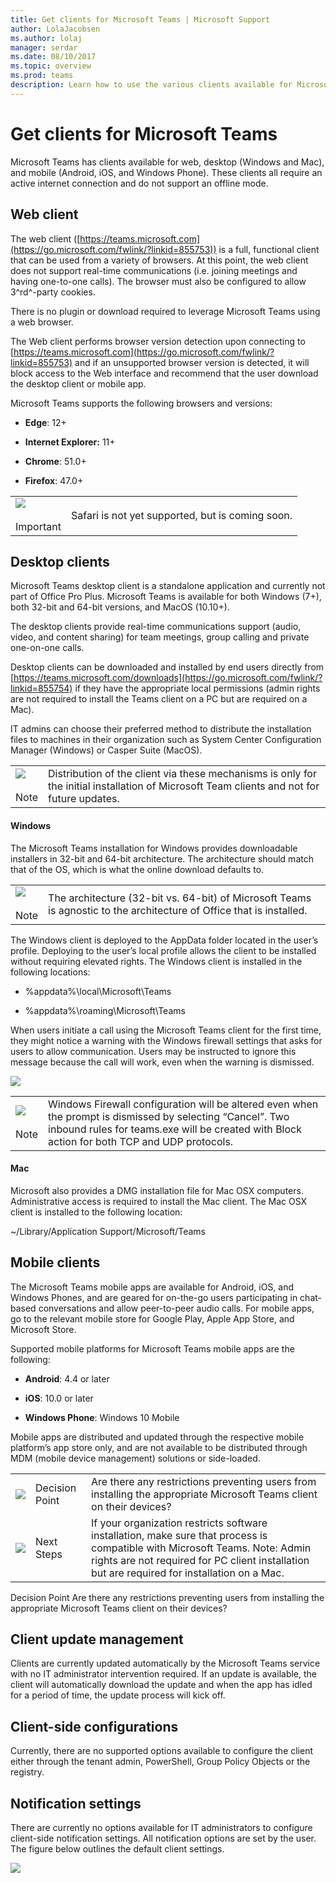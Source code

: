 ```yaml
---
title: Get clients for Microsoft Teams | Microsoft Support
author: LolaJacobsen
ms.author: lolaj
manager: serdar
ms.date: 08/10/2017
ms.topic: overview
ms.prod: teams
description: Learn how to use the various clients available for Microsoft Teams which include web, desktop (Windows and Mac), and mobile (Android, iOS, and Windows Phone).
---
```


Get clients for Microsoft Teams 
===========================

Microsoft Teams has clients available for web, desktop (Windows and Mac), and mobile (Android, iOS, and Windows Phone). These clients all require an active internet connection and do not support an offline mode.

Web client 
----------------

The web client ([https://teams.microsoft.com](https://go.microsoft.com/fwlink/?linkid=855753)) is a full, functional client that can be used from a variety of browsers. At this point, the web client does not support real-time communications (i.e. joining meetings and having one-to-one calls). The browser must also be configured to allow 3^rd^-party cookies.

There is no plugin or download required to leverage Microsoft Teams using a web browser.

The Web client performs browser version detection upon connecting to [https://teams.microsoft.com](https://go.microsoft.com/fwlink/?linkid=855753) and if an unsupported browser version is detected, it will block access to the Web interface and recommend that the user download the desktop client or mobile app.

Microsoft Teams supports the following browsers and versions:

-   **Edge**: 12+

-   **Internet Explorer:** 11+

-   **Chrome**: 51.0+

-   **Firefox**: 47.0+


| | |
|---------|---------|
|![](media/Get_clients_for_Microsoft_Teams_image1.png)<br></br>Important     |Safari is not yet supported, but is coming soon.         |

Desktop clients
------------------------

Microsoft Teams desktop client is a standalone application and currently not part of Office Pro Plus. Microsoft Teams is available for both Windows (7+), both 32-bit and 64-bit versions, and MacOS (10.10+).

The desktop clients provide real-time communications support (audio, video, and content sharing) for team meetings, group calling and private one-on-one calls.

Desktop clients can be downloaded and installed by end users directly from [https://teams.microsoft.com/downloads](https://go.microsoft.com/fwlink/?linkid=855754) if they have the appropriate local permissions (admin rights are not required to install the Teams client on a PC but are required on a Mac).

IT admins can choose their preferred method to distribute the installation files to machines in their organization such as System Center Configuration Manager (Windows) or Casper Suite (MacOS).


| | |
|---------|---------|
|![](media/Get_clients_for_Microsoft_Teams_image2.emf)<br></br>Note    |Distribution of the client via these mechanisms is only for the initial installation of Microsoft Team clients and not for future updates.         |

#### Windows

The Microsoft Teams installation for Windows provides downloadable installers in 32-bit and 64-bit architecture. The architecture should match that of the OS, which is what the online download defaults to.

| | |
|---------|---------|
|![](media/Get_clients_for_Microsoft_Teams_image2.emf)<br></br>Note    |The architecture (32-bit vs. 64-bit) of Microsoft Teams is agnostic to the architecture of Office that is installed.        |

The Windows client is deployed to the AppData folder located in the user’s profile. Deploying to the user’s local profile allows the client to be installed without requiring elevated rights. The Windows client is installed in the following locations:

-   %appdata%\\local\\Microsoft\\Teams

-   %appdata%\\roaming\\Microsoft\\Teams

When users initiate a call using the Microsoft Teams client for the first time, they might notice a warning with the Windows firewall settings that asks for users to allow communication. Users may be instructed to ignore this message because the call will work, even when the warning is dismissed.

![](media/Get_clients_for_Microsoft_Teams_image3.png)

| | |
|---------|---------|
|![](media/Get_clients_for_Microsoft_Teams_image2.emf)<br></br>Note    |Windows Firewall configuration will be altered even when the prompt is dismissed by selecting “Cancel”. Two inbound rules for teams.exe will be created with Block action for both TCP and UDP protocols.        |

#### Mac

Microsoft also provides a DMG installation file for Mac OSX computers. Administrative access is required to install the Mac client. The Mac OSX client is installed to the following location:

\~/Library/Application Support/Microsoft/Teams

Mobile clients
--------------

The Microsoft Teams mobile apps are available for Android, iOS, and Windows Phones, and are geared for on-the-go users participating in chat-based conversations and allow peer-to-peer audio calls. For mobile apps, go to the relevant mobile store for Google Play, Apple App Store, and Microsoft Store.

Supported mobile platforms for Microsoft Teams mobile apps are the following:

-   **Android**: 4.4 or later

-   **iOS**: 10.0 or later

-   **Windows Phone**: Windows 10 Mobile

Mobile apps are distributed and updated through the respective mobile platform’s app store only, and are not available to be distributed through MDM (mobile device management) solutions or side-loaded.


| | | |
|---------|---------|---------|
|![](media/Get_clients_for_Microsoft_Teams_image4.emf)      |Decision Point         |Are there any restrictions preventing users from installing the appropriate Microsoft Teams client on their devices?         |
|![](media/Get_clients_for_Microsoft_Teams_image5.emf)     |Next Steps         |If your organization restricts software installation, make sure that process is compatible with Microsoft Teams. Note: Admin rights are not required for PC client installation but are required for installation on a Mac.         |


  <span id="_Hlk477176062" class="anchor"></span>  Decision Point   Are there any restrictions preventing users from installing the appropriate Microsoft Teams client on their devices?

Client update management
------------------------

Clients are currently updated automatically by the Microsoft Teams service with no IT administrator intervention required. If an update is available, the client will automatically download the update and when the app has idled for a period of time, the update process will kick off.

Client-side configurations
---------------------------

Currently, there are no supported options available to configure the client either through the tenant admin, PowerShell, Group Policy Objects or the registry.

Notification settings
----------------------------

There are currently no options available for IT administrators to configure client-side notification settings. All notification options are set by the user. The figure below outlines the default client settings.

![](media/Get_clients_for_Microsoft_Teams_image6.png)
